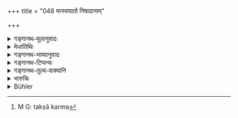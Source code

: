 +++
title = "048 मत्स्यघातो निषादानाम्"

+++

<details><summary>गङ्गानथ-मूलानुवादः</summary>

For Niṣādas, the killing of fish; for Āyogavas, carpentry; and for medas, andhras, Cuñcus and Madgus, the killing of wild animals.—(48)
</details>

<details><summary>मेधातिथिः</summary>

त्वष्टिर् दारुतक्षणं तक्षकर्म[^१२५] ॥ १०.४८ ॥


[^१२५]:
     M G: takṣā karma
</details>

<details><summary>गङ्गानथ-भाष्यानुवादः</summary>

‘*Carpentry*’—Wood-cutting and other works of the carpenter.—(48)
</details>

<details><summary>गङ्गानथ-टिप्पन्यः</summary>

“Govindarāja quotes a verse of Yama according to which the *Cūcuka* is the son of a Vaiśya by a Kṣatriya female and the *Madgu* the offspring of a Śūdra and a Kṣatriya”—Buhler.

This verse is quoted in the Aparārka (p. 119.)
</details>

<details><summary>गङ्गानथ-तुल्य-वाक्यानि</summary>

See Comparative notes for [Verse 10.46].
</details>

<details><summary>भारुचिः</summary>

निषादप्रभवा बाह्याः निषादशब्देन गृह्यन्ते सामर्थ्यात् । तथा च कृतव्याख्यानम् एतत् पुरस्ताद् इति ॥ १०.४८ ॥
</details>

<details><summary>Bühler</summary>

048	Killing fish to Nishadas; carpenters' work to the Ayogava; to Medas, Andhras, Kunkus, and Madgus, the slaughter of wild animals;
</details>
